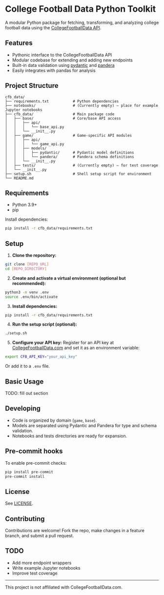 # College Football Data Python Toolkit

A modular Python package for fetching, transforming, and analyzing college football data using the [CollegeFootballData API](https://apinext.collegefootballdata.com/#/).

## Features
- Pythonic interface to the CollegeFootballData API
- Modular codebase for extending and adding new endpoints
- Built-in data validation using [pydantic](https://docs.pydantic.dev/) and [pandera](https://pandera.readthedocs.io/)
- Easily integrates with pandas for analysis

## Project Structure
```
cfb_data/
├── requirements.txt           # Python dependencies
├── notebooks/                 # (Currently empty) — place for example Jupyter notebooks
├── cfb_data/                  # Main package code
│   ├── base/                  # Core/base API access
│   │   ├── api/
│   │   │   └── base_api.py
│   │   └── __init__.py
│   ├── game/                  # Game-specific API modules
│   │   ├── api/
│   │   │   └── game_api.py
│   │   ├── models/
│   │   │   ├── pydantic/      # Pydantic model definitions
│   │   │   └── pandera/       # Pandera schema definitions
│   │   └── __init__.py
│   ├── tests/                 # (Currently empty) — for test coverage
│   └── __init__.py
├── setup.sh                   # Shell setup script for environment
└── README.md
```

## Requirements
- Python 3.9+
- pip

Install dependencies:
```sh
pip install -r cfb_data/requirements.txt
```

## Setup
1. **Clone the repository:**
```sh
git clone [REPO_URL]
cd [REPO_DIRECTORY]
```
2. **Create and activate a virtual environment (optional but recommended):**
```sh
python3 -m venv .env
source .env/bin/activate
```
3. **Install dependencies:**
```sh
pip install -r cfb_data/requirements.txt
```
4. **Run the setup script (optional):**
```sh
./setup.sh
```
5. **Configure your API key:**
Register for an API key at [CollegeFootballData.com](https://collegefootballdata.com/) and set it as an environment variable:
```sh
export CFB_API_KEY="your_api_key"
```
Or add it to a `.env` file.

## Basic Usage
TODO: fill out section

## Developing
- Code is organized by domain (`game`, `base`).
- Models are separated using Pydantic and Pandera for type and schema validation.
- Notebooks and tests directories are ready for expansion.

## Pre-commit hooks
To enable pre-commit checks:
```sh
pip install pre-commit
pre-commit install
```

## License
See [LICENSE](LICENSE).

## Contributing
Contributions are welcome! Fork the repo, make changes in a feature branch, and submit a pull request.

## TODO
- Add more endpoint wrappers
- Write example Jupyter notebooks
- Improve test coverage

---
This project is not affiliated with CollegeFootballData.com.
